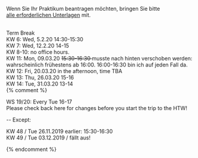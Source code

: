 
Wenn Sie Ihr Praktikum beantragen möchten, bringen Sie bitte<br />
<a href ="https://imi-bachelor.htw-berlin.de/studium/praktikum/#c10769">
alle erforderlichen Unterlagen</a> mit.
<br /><br />

Term Break<br/>
KW 6: Wed, 5.2.20 14:30-15:30<br/>
KW 7: Wed, 12.2.20 14-15<br/>
KW 8-10: no office hours.<br/>
KW 11: Mon, 09.03.20  <strike>15:30-16:30 </strike> musste nach hinten verschoben werden:
wahrscheinlich frühestens ab 16:00. 16:00-16:30 bin ich auf jeden Fall da.<br/>
KW 12: Fri, 20.03.20 in the afternoon, time TBA <br/>
KW 13: Thu, 26.03.20 15-16 <br/>
KW 14: Tue, 31.03.20 13-14 <br/>
{% comment %}


<div class="alert alert-success" role="alert">
WS 19/20: Every Tue 16-17 </div>
<div class="alert alert-info" role="alert">Please check back here for changes
before you start the trip to the HTW!</div>


-- Except:
</div>
<div class="alert alert-danger" role="alert">
KW 48 / Tue 26.11.2019 earlier: 15:30-16:30<br/>
KW 49 / Tue 03.12.2019 / fällt aus!

<div class="alert alert-danger" role="alert"></div>

{% endcomment %}
